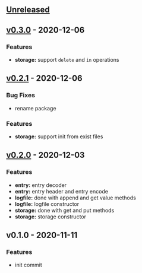 <a name="unreleased"></a>
## [Unreleased]


<a name="v0.3.0"></a>
## [v0.3.0] - 2020-12-06
### Features
- **storage:** support `delete` and `in` operations


<a name="v0.2.1"></a>
## [v0.2.1] - 2020-12-06
### Bug Fixes
- rename package

### Features
- **storage:** support init from exist files


<a name="v0.2.0"></a>
## [v0.2.0] - 2020-12-03
### Features
- **entry:** entry decoder
- **entry:** entry header and entry encode
- **logfile:** done with append and get value methods
- **logfile:** logfile constructor
- **storage:** done with get and put methods
- **storage:** storage constructor


<a name="v0.1.0"></a>
## v0.1.0 - 2020-11-11
### Features
- init commit


[Unreleased]: https://github.com/Huangkai1008/pycask/compare/v0.3.0...HEAD
[v0.3.0]: https://github.com/Huangkai1008/pycask/compare/v0.2.1...v0.3.0
[v0.2.1]: https://github.com/Huangkai1008/pycask/compare/v0.2.0...v0.2.1
[v0.2.0]: https://github.com/Huangkai1008/pycask/compare/v0.1.0...v0.2.0
